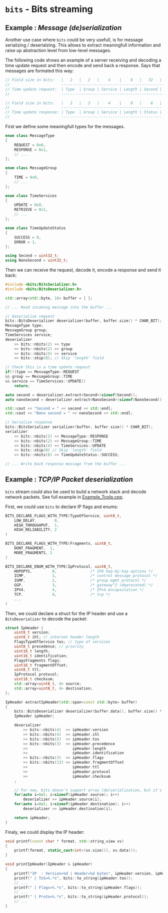 `bits` - Bits streaming
=================================

## Example : _Message (de)serialization_
Another use case where `bits` could be very usefull, is for message serializing / deserialzing. This allows to extract meaningfull information and raise up abstraction level from low-level messages.

The following code shows an example of a server receiving and decoding a time update request and then encode and send back a response. Says that messages are formated this way:
```c++
// Field size in bits:   |   2   |   2   |    4    |    8   |   32   |     32     |
//                       ---------------------------------------------------------
// Time update request:  | Type  | Group | Service | Length | Second | Nanosecond |
//                       ---------------------------------------------------------

// Field size in bits:   |   2   |   2   |    4    |    8   |    8   |
//                       ---------------------------------------------
// Time update response: | Type  | Group | Service | Length | Status |
//                       ---------------------------------------------
```

First we define some meaningfull types for the messages.
```c++
enum class MessageType
{
    REQUEST = 0x0,
    RESPONSE = 0x1,
    // ...
};

enum class MessageGroup
{
    TIME = 0x0,
    // ...
};

enum class TimeServices
{
    UPDATE = 0x0,
    RETRIEVE = 0x1,
    // ...
};

enum class TimeUpdateStatus
{
    SUCCESS = 0,
    ERROR = 1,
};

using Second = uint32_t;
using NanoSecond = uint32_t;
````

Then we can receive the request, decode it, encode a response and send it back:
```c++
#include <bits/BitsSerializer.h>
#include <bits/BitsDeserializer.h>

std::array<std::byte, 16> buffer = { };

// ... Read incoming message into the buffer ...

// Deserialize request
bits::BitsDeserializer deserializer(buffer, buffer.size() * CHAR_BIT);
MessageType type;
MessageGroup group;
TimeServices service;
deserializer
    >> bits::nbits(2) >> type
    >> bits::nbits(2) >> group
    >> bits::nbits(4) >> service
    >> bits::skip(8); // Skip 'length' field

// Check this is a time update request
if(!(type == MessageType::REQUEST
&& group == MessageGroup::TIME
&& service == TimeServices::UPDATE))
    return;

auto second = deserializer.extract<Second>(sizeof(Second));
auto nanoSecond = deserializer.extract<NanoSecond>(sizeof(NanoSecond));

std::cout << "Second = " << second << std::endl;
std::cout << "Nano second = " << nanoSecond << std::endl;

// Serialize response
bits::BitsSerializer serializer(buffer, buffer.size() * CHAR_BIT);
serializer
    << bits::nbits(2) << MessageType::RESPONSE
    << bits::nbits(2) << MessageGroup::TIME
    << bits::nbits(4) << TimeServices::UPDATE
    << bits::skip(8) // Skip 'length' field
    << bits::nbits(8) << TimeUpdateStatus::SUCCESS;

// ... Write back response message from the buffer ...
```

## Example : _TCP/IP Packet deserialization_
`bits` stream could also be used to build a network stack and decode network packets. See full example in [Example_TcpIp.cpp](examples/Example_TcpIp.cpp).

First, we could use `bits` to declare IP flags and enums:
```c++
BITS_DECLARE_FLAGS_WITH_TYPE(TypeOfService, uint8_t,
    LOW_DELAY,        0,
    HIGH_THROUGHPUT,  1,
    HIGH_RELIABILITY, 2
)

BITS_DECLARE_FLAGS_WITH_TYPE(Fragments, uint8_t,
    DONT_FRAGMENT,  1,
    MORE_FRAGMENTS, 2
)

BITS_DECLARE_ENUM_WITH_TYPE(IpProtocol, uint8_t,
    HOPOPTS,         0,               /* IP6 hop-by-hop options */
    ICMP,            1,               /* control message protocol */
    IGMP,            2,               /* group mgmt protocol */
    GGP,             3,               /* gateway^2 (deprecated) */
    IPV4,            4,               /* IPv4 encapsulation */
    TCP,             6,               /* tcp */
    ...
)
```
Then, we could declare a struct for the IP header and use a `BitsDeserializer` to decode the packet:
```c++
struct IpHeader {
    uint8_t version;
    uint8_t ihl; // internet header length
    FlagsTypeOfService tos; // type of services
    uint8_t precedence; // priority
    uint16_t length;
    uint16_t identification;
    FlagsFragments flags;
    uint16_t fragmentOffset;
    uint8_t ttl;
    IpProtocol protocol;
    uint16_t checksum;
    std::array<uint8_t, 4> source;
    std::array<uint8_t, 4> destination;
};

IpHeader extractIpHeader(std::span<const std::byte> buffer)
{
    bits::BitsDeserializer deserializer(buffer.data(), buffer.size() * CHAR_BIT);
    IpHeader ipHeader;

    deserializer
        >> bits::nbits(4)  >> ipHeader.version
        >> bits::nbits(4)  >> ipHeader.ihl
        >> bits::nbits(5)  >> ipHeader.tos
        >> bits::nbits(3)  >> ipHeader.precedence
        >>                    ipHeader.length
        >>                    ipHeader.identification
        >> bits::nbits(3)  >> ipHeader.flags
        >> bits::nbits(13) >> ipHeader.fragmentOffset
        >>                    ipHeader.ttl
        >>                    ipHeader.protocol
        >>                    ipHeader.checksum
    ;

    // For now, bits doesn't support array (de)serialization, but it's coming soon :-)
    for(auto i=0ul; i<sizeof(ipHeader.source); i++)
        deserializer >> ipHeader.source[i];
    for(auto i=0ul; i<sizeof(ipHeader.destination); i++)
        deserializer >> ipHeader.destination[i];

    return ipHeader;
}
```

Finaly, we could display the IP header:
```c++
void printf(const char * format, std::string_view sv)
{
    printf(format, static_cast<int>(sv.size()), sv.data());
}

void printIpHeader(IpHeader & ipHeader)
{
    printf("IP  : Version=%d | Header=%d bytes", ipHeader.version, ipHeader.ihl * 4);
    printf(" | ToS=%.*s", bits::to_string(ipHeader.tos));
    // ...
    printf(" | Flags=%.*s", bits::to_string(ipHeader.flags));
    // ...
    printf(" | Proto=%.*s", bits::to_string(ipHeader.protocol));
    // ...
}
```